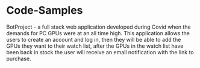 # Code-Samples
BotProject - a full stack web application developed during Covid when the demands for PC GPUs were at an all time high. This application allows the users to create an account and log in, then they will be able to add the GPUs they want to their watch list, after the GPUs in the watch list have been back in stock the user will receive an email notification with the link to purchase. 
